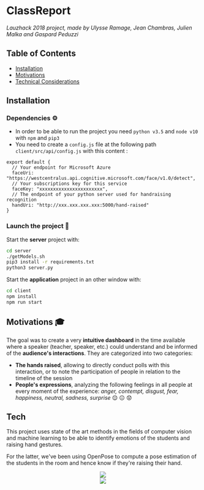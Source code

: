 # ClassReport
_Lauzhack 2018 project, made by Ulysse Ramage, Jean Chambras, Julien Malka and Gaspard Peduzzi_

## Table of Contents

- [Installation](#installation)
- [Motivations](#motivations)
- [Technical Considerations](#tech)

## Installation

### Dependencies :gear:
*  In order to be able to run the project you need `python v3.5` and `node v10` with `npm` and `pip3`
* You need to create a `config.js` file at the following path `client/src/api/config.js` with this content :

```
export default {
  // Your endpoint for Microsoft Azure
  faceUri: "https://westcentralus.api.cognitive.microsoft.com/face/v1.0/detect",
  // Your subscriptions key for this service
  faceKey: "xxxxxxxxxxxxxxxxxxxxxxx",
  // The endpoint of your python server used for handraising recognition
  handUri: "http://xxx.xxx.xxx.xxx:5000/hand-raised"
}
```



### Launch the project :rocket:

Start the __server__ project with:

```sh
cd server
./getModels.sh
pip3 install -r requirements.txt
python3 server.py
```

Start the __application__ project in an other window with:

```sh
cd client
npm install
npm run start
```



## Motivations :mortar_board:
The goal was to create a very **intuitive dashboard** in the time available where a speaker (teacher, speaker, etc.) could understand and be informed of the **audience's interactions**. They are categorized into two categories:
- **The hands raised**, allowing to directly conduct polls with this interaction, or to note the participation of people in relation to the timeline of the session
- **People's expressions**, analyzing the following feelings in all people at every moment of the experience: _anger, contempt, disgust, fear, happiness, neutral, sadness, surprise_ :relieved: :neutral_face: :worried:

## Tech

This project uses state of the art methods in the fields of computer vision and machine learning to be able to identify emotions of the students and raising hand gestures. 

For the latter, we've been using OpenPose to compute a pose estimation of the students in the room and hence know if they're raising their hand.


<center><img src="https://i.imgur.com/jW90QXM.png"></center>

<center><img src="https://media.giphy.com/media/dZCK9jEYxPxIxUrqYb/giphy.gif"></center>
